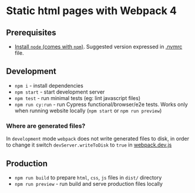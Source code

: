 Static html pages with Webpack 4
================================

## Prerequisites

- [Install `node` (comes with `npm`)](https://nodejs.org/). Suggested version expressed in [.nvmrc](./.nvmrc) file.

## Development

- `npm i` - install dependencies
- `npm start` - start development server
- `npm test` - run minimal tests (eg: lint javascript files)
- `npm run cy:run` - run Cypress functional/browser/e2e tests. Works only when running website locally (`npm start` or `npm run preview`)

### Where are generated files?

In `development` mode `webpack` does not write generated files to disk, in order to change it
switch `devServer.writeToDisk` to `true` in [webpack.dev.js](./webpack.dev.js)

## Production

- `npm run build` to prepare `html`, `css`, `js` files in `dist/` directory
- `npm run preview` - run build and serve production files locally
